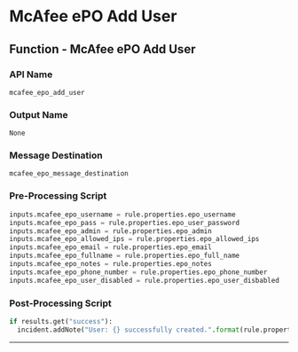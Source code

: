 <!--
    DO NOT MANUALLY EDIT THIS FILE
    THIS FILE IS AUTOMATICALLY GENERATED WITH resilient-sdk codegen
-->

# McAfee ePO Add User

## Function - McAfee ePO Add User

### API Name
`mcafee_epo_add_user`

### Output Name
`None`

### Message Destination
`mcafee_epo_message_destination`

### Pre-Processing Script
```python
inputs.mcafee_epo_username = rule.properties.epo_username
inputs.mcafee_epo_pass = rule.properties.epo_user_password
inputs.mcafee_epo_admin = rule.properties.epo_admin
inputs.mcafee_epo_allowed_ips = rule.properties.epo_allowed_ips
inputs.mcafee_epo_email = rule.properties.epo_email
inputs.mcafee_epo_fullname = rule.properties.epo_full_name
inputs.mcafee_epo_notes = rule.properties.epo_notes
inputs.mcafee_epo_phone_number = rule.properties.epo_phone_number
inputs.mcafee_epo_user_disabled = rule.properties.epo_user_disbabled
```

### Post-Processing Script
```python
if results.get("success"):
  incident.addNote("User: {} successfully created.".format(rule.properties.epo_username))
```

---

